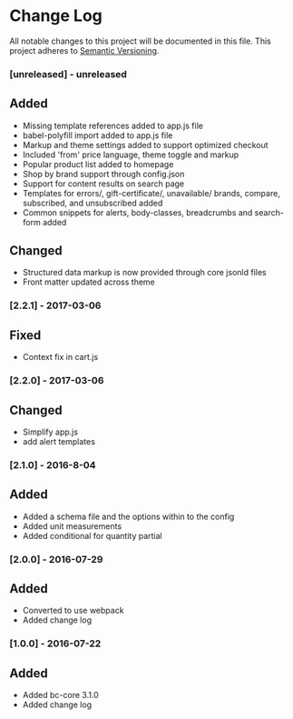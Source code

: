 # Change Log
All notable changes to this project will be documented in this file.
This project adheres to [Semantic Versioning](http://semver.org/).

### [unreleased] - unreleased
## Added
- Missing template references added to app.js file
- babel-polyfill import added to app.js file
- Markup and theme settings added to support optimized checkout
- Included 'from' price language, theme toggle and markup
- Popular product list added to homepage
- Shop by brand support through config.json
- Support for content results on search page
- Templates for errors/, gift-certificate/, unavailable/ brands, compare, subscribed, and unsubscribed added
- Common snippets for alerts, body-classes, breadcrumbs and search-form added

## Changed
- Structured data markup is now provided through core jsonld files
- Front matter updated across theme

### [2.2.1] - 2017-03-06
## Fixed
- Context fix in cart.js

### [2.2.0] - 2017-03-06
## Changed
- Simplify app.js
- add alert templates

### [2.1.0] - 2016-8-04
## Added
- Added a schema file and the options within to the config
- Added unit measurements
- Added conditional for quantity partial

### [2.0.0] - 2016-07-29
## Added
- Converted to use webpack
- Added change log

### [1.0.0] - 2016-07-22
## Added
- Added bc-core 3.1.0
- Added change log
